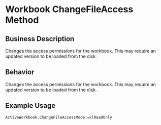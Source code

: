 # Workbook ChangeFileAccess Method

## Business Description
Changes the access permissions for the workbook. This may require an updated version to be loaded from the disk.

## Behavior
Changes the access permissions for the workbook. This may require an updated version to be loaded from the disk.

## Example Usage
```vba
ActiveWorkbook.ChangeFileAccessMode:=xlReadOnly
```